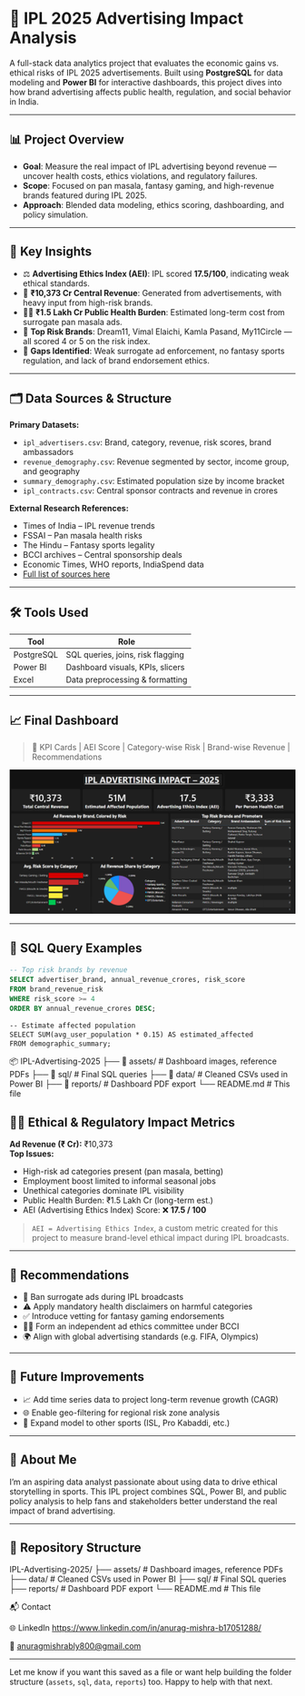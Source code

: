 # 🏏 IPL 2025 Advertising Impact Analysis

A full-stack data analytics project that evaluates the economic gains vs. ethical risks of IPL 2025 advertisements. Built using **PostgreSQL** for data modeling and **Power BI** for interactive dashboards, this project dives into how brand advertising affects public health, regulation, and social behavior in India.

---

## 📊 Project Overview

- **Goal**: Measure the real impact of IPL advertising beyond revenue — uncover health costs, ethics violations, and regulatory failures.
- **Scope**: Focused on pan masala, fantasy gaming, and high-revenue brands featured during IPL 2025.
- **Approach**: Blended data modeling, ethics scoring, dashboarding, and policy simulation.

---

## 🧠 Key Insights

- ⚖️ **Advertising Ethics Index (AEI)**: IPL scored **17.5/100**, indicating weak ethical standards.
- 💸 **₹10,373 Cr Central Revenue**: Generated from advertisements, with heavy input from high-risk brands.
- 🧑‍⚕️ **₹1.5 Lakh Cr Public Health Burden**: Estimated long-term cost from surrogate pan masala ads.
- 📛 **Top Risk Brands**: Dream11, Vimal Elaichi, Kamla Pasand, My11Circle — all scored 4 or 5 on the risk index.
- 🧩 **Gaps Identified**: Weak surrogate ad enforcement, no fantasy sports regulation, and lack of brand endorsement ethics.

---

## 🗂️ Data Sources & Structure

**Primary Datasets:**

- `ipl_advertisers.csv`: Brand, category, revenue, risk scores, brand ambassadors
- `revenue_demography.csv`: Revenue segmented by sector, income group, and geography
- `summary_demography.csv`: Estimated population size by income bracket
- `ipl_contracts.csv`: Central sponsor contracts and revenue in crores

**External Research References:**

- Times of India – IPL revenue trends  
- FSSAI – Pan masala health risks  
- The Hindu – Fantasy sports legality  
- BCCI archives – Central sponsorship deals  
- Economic Times, WHO reports, IndiaSpend data  
- [Full list of sources here](./assets/references.pdf)

---

## 🛠️ Tools Used

| Tool        | Role                                |
|-------------|-------------------------------------|
| PostgreSQL  | SQL queries, joins, risk flagging   |
| Power BI    | Dashboard visuals, KPIs, slicers    |
| Excel       | Data preprocessing & formatting     |

---

## 📈 Final Dashboard

> 📌 KPI Cards | AEI Score | Category-wise Risk | Brand-wise Revenue | Recommendations

![Dashboard Preview](./dashboard.png)

---

## 🧮 SQL Query Examples

```sql
-- Top risk brands by revenue
SELECT advertiser_brand, annual_revenue_crores, risk_score
FROM brand_revenue_risk
WHERE risk_score >= 4
ORDER BY annual_revenue_crores DESC;
```

```
-- Estimate affected population
SELECT SUM(avg_user_population * 0.15) AS estimated_affected
FROM demographic_summary;
```

📦 IPL-Advertising-2025
├── 📁 assets/                # Dashboard images, reference PDFs
├── 📁 sql/                   # Final SQL queries
├── 📁 data/                  # Cleaned CSVs used in Power BI
├── 📁 reports/               # Dashboard PDF export
└── README.md                # This file

## 🧑‍⚖️ Ethical & Regulatory Impact Metrics

**Ad Revenue (₹ Cr):** ₹10,373  
**Top Issues:**
- High-risk ad categories present (pan masala, betting)
- Employment boost limited to informal seasonal jobs
- Unethical categories dominate IPL visibility
- Public Health Burden: ₹1.5 Lakh Cr (long-term est.)
- AEI (Advertising Ethics Index) Score: ❌ **17.5 / 100**

> `AEI = Advertising Ethics Index`, a custom metric created for this project to measure brand-level ethical impact during IPL broadcasts.

---

## 🎯 Recommendations

- 🚫 Ban surrogate ads during IPL broadcasts
- ⚠️ Apply mandatory health disclaimers on harmful categories
- ✅ Introduce vetting for fantasy gaming endorsements
- 🧑‍⚖️ Form an independent ad ethics committee under BCCI
- 🌍 Align with global advertising standards (e.g. FIFA, Olympics)

---

## 🔮 Future Improvements

- 📈 Add time series data to project long-term revenue growth (CAGR)
- 🌐 Enable geo-filtering for regional risk zone analysis
- 🏉 Expand model to other sports (ISL, Pro Kabaddi, etc.)

---

## 👤 About Me

I’m an aspiring data analyst passionate about using data to drive ethical storytelling in sports. This IPL project combines SQL, Power BI, and public policy analysis to help fans and stakeholders better understand the real impact of brand advertising.

---

## 📁 Repository Structure

IPL-Advertising-2025/
├── assets/ # Dashboard images, reference PDFs
├── data/ # Cleaned CSVs used in Power BI
├── sql/ # Final SQL queries
├── reports/ # Dashboard PDF export
└── README.md # This file


📬 Contact

🌐 LinkedIn https://www.linkedin.com/in/anurag-mishra-b17051288/

📧 anuragmishrably800@gmail.com


---

Let me know if you want this saved as a file or want help building the folder structure (`assets`, `sql`, `data`, `reports`) too. Happy to help with that next.
